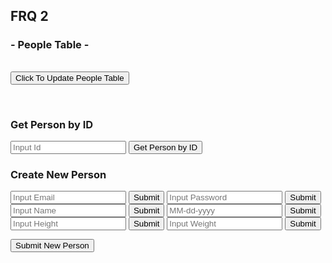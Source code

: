 
## FRQ 2

### - People Table -

<table>

  <tr id="nameRows">
  </tr>

  <tr id="ageRows">
  </tr>

  <tr id="emailRows">
  </tr>

</table>


<script>

    function getPeople() {

        // Fetch data from API
        fetch('https://akhilcodingsociety.tk/api/person/')
        .then(response => response.json())
        .then(data => {
    
            peopleData = data;
            console.log(peopleData);
            
            // get row elements
            let nameRow = document.getElementById("nameRows");
            let ageRow = document.getElementById("ageRows");
            let emailRow = document.getElementById("emailRows");
            
            // clear table contents
            for (let j = 0; j < peopleData.length; j++){    

                nameRow.innerHTML = " ";
                ageRow.innerHTML = " ";
                emailRow.innerHTML = " ";

            }

            // add table contents
            for (let i = 0; i < peopleData.length; i++){  

                let header = document.createElement("th");
                header.setAttribute("id", i);
                header.innerHTML = peopleData[i].name;
                nameRow.appendChild(header);

                let newAgeRow = document.createElement("td");
                newAgeRow.setAttribute("id", i);
                newAgeRow.innerHTML = peopleData[i].age + " Years Old";
                ageRow.appendChild(newAgeRow);


                let newEmailRow = document.createElement("td");
                newEmailRow.setAttribute("id", i);
                newEmailRow.innerHTML = peopleData[i].email;
                emailRow.appendChild(newEmailRow);  
            }

        });

}

function getInputId(){
    let input = document.getElementById("inputId").value;
    return input;
}

function getInputEmail(){
    let input = document.getElementById("inputEmail").value;
    return input;
}

function getInputPassword(){
    let input = document.getElementById("inputPassword").value;
    return input;
}

function getInputName(){
    let input = document.getElementById("inputName").value;
    return input;
}

function getInputDob(){
    let input = document.getElementById("inputDob").value;
    return input;
}

function getInputHeight(){
    let input = document.getElementById("inputHeight").value;
    return input;
}

function getInputWeight(){
    let input = document.getElementById("inputWeight").value;
    return input;
}


function addPeople(){
    

    const params = {
        email: getInputEmail(),
        password: getInputPassword(), 
        name: getInputName(),
        dob: getInputDob(),
        height: getInputHeight(),
        weight: getInputWeight(),
    };

    const options = {
        method: 'POST',
        body: JSON.stringify( params )  
    };

    fetch( 'https://akhilcodingsociety.tk/api/person/post', options )
        .then(response => response.json())
        .then(data => {console.log(data);});

    }

function getId(id) {
    idResult = document.getElementById("idResult");

    if(id < 19){
        idResult.innerHTML = "Invalid ID. Person 0 has an ID of 19.";
    }
    // Fetch data from API
    fetch('https://akhilcodingsociety.tk/api/person/' + id)
    .then(response => response.json())
    .then(data => {
        console.log(data);
        idResult.innerHTML = "Person: " + data.name;
    })
}

</script>

<button onclick="getPeople()">Click To Update People Table</button>

<br>

### Get Person by ID

<p id="idResult"></p>

<input id="inputId" placeholder="Input Id">
    <button onclick="getId(getInputId())">Get Person by ID</button>

<br>

### Create New Person

<input id="inputEmail" placeholder="Input Email">
    <button onclick="getInputEmail()">Submit</button>

<input id="inputPassword" placeholder="Input Password">
    <button onclick="getInputPassword()">Submit</button>

<input id="inputName" placeholder="Input Name">
    <button onclick="getInputName()">Submit</button>

<input id="inputDob" placeholder="MM-dd-yyyy">
    <button onclick="getInputDob()">Submit</button>

<input id="inputHeight" placeholder="Input Height">
    <button onclick="getInputHeight()">Submit</button>

<input id="inputWeight" placeholder="Input Weight">
    <button onclick="getInputWeight()">Submit</button>

<button onclick="addPeople()">Submit New Person</button>

    
    


